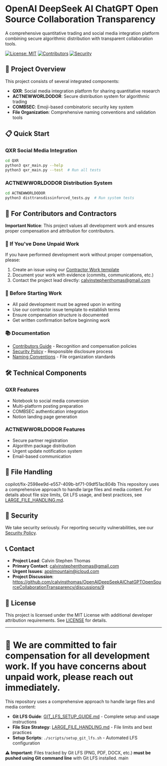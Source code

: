 # OpenAI DeepSeek AI ChatGPT Open Source Collaboration Transparency

A comprehensive quantitative trading and social media integration platform combining secure algorithmic distribution with transparent collaboration tools.

[![License: MIT](https://img.shields.io/badge/License-MIT-yellow.svg)](https://opensource.org/licenses/MIT)
[![Contributors](https://img.shields.io/badge/Contributors-Welcome-brightgreen.svg)](./CONTRIBUTORS.md)
[![Security](https://img.shields.io/badge/Security-Responsible%20Disclosure-blue.svg)](./SECURITY.md)

## 🚀 Project Overview

This project consists of several integrated components:

- **QXR**: Social media integration platform for sharing quantitative research
- **ACTNEWWORLDODOR**: Secure distribution system for algorithmic trading
- **COMBSEC**: Emoji-based combinatoric security key system
- **File Organization**: Comprehensive naming conventions and validation tools

## 📋 Quick Start

### QXR Social Media Integration
```bash
cd QXR
python3 qxr_main.py --help
python3 qxr_main.py --test  # Run all tests
```

### ACTNEWWORLDODOR Distribution System
```bash
cd ACTNEWWORLDODOR
python3 disttransdissinforcvd_tests.py  # Run system tests
```

## 💼 For Contributors and Contractors

**Important Notice**: This project values all development work and ensures proper compensation and attribution for contributors.

### 🔴 If You've Done Unpaid Work
If you have performed development work without proper compensation, please:
1. Create an issue using our [Contractor Work template](.github/ISSUE_TEMPLATE/contractor-work.md)
2. Document your work with evidence (commits, communications, etc.)
3. Contact the project lead directly: calvinstephenthomas@gmail.com

### 📝 Before Starting Work
- All paid development must be agreed upon in writing
- Use our contractor issue template to establish terms
- Ensure compensation structure is documented
- Get written confirmation before beginning work

### 📚 Documentation
- [Contributors Guide](./CONTRIBUTORS.md) - Recognition and compensation policies
- [Security Policy](./SECURITY.md) - Responsible disclosure process
- [Naming Conventions](./NAMING_CONVENTIONS.md) - File organization standards

## 🛠️ Technical Components

### QXR Features
- Notebook to social media conversion
- Multi-platform posting preparation
- COMBSEC authentication integration
- Notion landing page generation

### ACTNEWWORLDODOR Features
- Secure partner registration
- Algorithm package distribution
- Urgent update notification system
- Email-based communication

## 📁 File Handling

copilot/fix-2598ee9d-e557-409b-bf71-09df51ac804b
This repository uses a comprehensive approach to handle large files and media content. For details about file size limits, Git LFS usage, and best practices, see [LARGE_FILE_HANDLING.md](./LARGE_FILE_HANDLING.md).

## 🔐 Security

We take security seriously. For reporting security vulnerabilities, see our [Security Policy](./SECURITY.md).

## 📞 Contact

- **Project Lead**: Calvin Stephen Thomas
- **Primary Contact**: calvinstephenthomas@gmail.com  
- **Urgent Issues**: applmountain@icloud.com
- **Project Discussion**: https://github.com/calvinsthomas/OpenAIDeepSeekAIChatGPTOpenSourceCollaborationTransparency/discussions/9

## 📄 License

This project is licensed under the MIT License with additional developer attribution requirements. See [LICENSE](./LICENSE) for details.

---

**🤝 We are committed to fair compensation for all development work. If you have concerns about unpaid work, please reach out immediately.**
=======
This repository uses a comprehensive approach to handle large files and media content:

- **Git LFS Guide**: [GIT_LFS_SETUP_GUIDE.md](./GIT_LFS_SETUP_GUIDE.md) - Complete setup and usage instructions
- **File Size Strategy**: [LARGE_FILE_HANDLING.md](./LARGE_FILE_HANDLING.md) - File limits and best practices
- **Setup Scripts**: `./scripts/setup_git_lfs.sh` - Automated LFS configuration

⚠️ **Important**: Files tracked by Git LFS (PNG, PDF, DOCX, etc.) **must be pushed using Git command line** with Git LFS installed.
main
